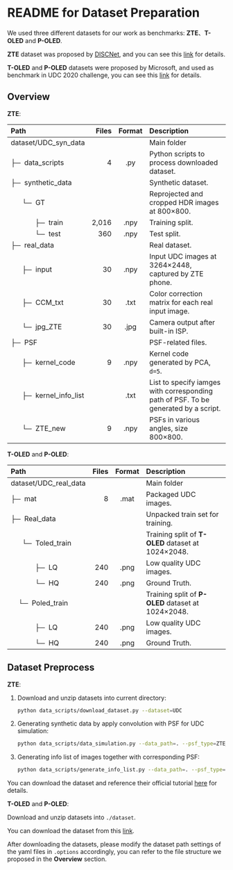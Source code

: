 # README for Dataset Preparation
We used three different datasets for our work as benchmarks: **ZTE**、**T-OLED** and **P-OLED**.

**ZTE** dataset was proposed by [DISCNet](https://github.com/jnjaby/DISCNet/), and you can see this [link](https://jnjaby.github.io/projects/UDC/) for details. 

**T-OLED** and **P-OLED** datasets were proposed by Microsoft, and used as benchmark in UDC 2020 challenge, you can see this [link](https://rlq-tod.github.io/challenge2.html) for details. 


## Overview
**ZTE**:

| Path  | Files | Format | Description|
| :---- | ----: | :---:  | :---------|
| dataset/UDC_syn_data | | | Main folder|
| &#9500;&#9472;&nbsp; data_scripts | 4 | .py | Python scripts to process downloaded dataset.|
| &#9500;&#9472;&nbsp; synthetic_data |  |  | Synthetic dataset.|
| &nbsp;&nbsp;&nbsp;&nbsp;&nbsp;&nbsp;&#9492;&#9472;&nbsp; GT |  |  | Reprojected and cropped HDR images at 800&times;800.|
| &nbsp;&nbsp;&nbsp;&nbsp;&nbsp;&nbsp;&nbsp;&nbsp;&nbsp;&nbsp;&nbsp;&nbsp;&nbsp;&#9500;&#9472;&nbsp; train | 2,016 | .npy | Training split.|
| &nbsp;&nbsp;&nbsp;&nbsp;&nbsp;&nbsp;&nbsp;&nbsp;&nbsp;&nbsp;&nbsp;&nbsp;&nbsp;&#9492;&#9472;&nbsp; test | 360 | .npy | Test split.|
| &#9500;&#9472;&nbsp; real_data |  |  | Real dataset.|
| &nbsp;&nbsp;&nbsp;&nbsp;&nbsp;&nbsp;&#9500;&#9472;&nbsp; input | 30 | .npy | Input UDC images at 3264&times;2448, captured by ZTE phone.|
| &nbsp;&nbsp;&nbsp;&nbsp;&nbsp;&nbsp;&#9500;&#9472;&nbsp; CCM_txt | 30 | .txt | Color correction matrix for each real input image.|
| &nbsp;&nbsp;&nbsp;&nbsp;&nbsp;&nbsp;&#9492;&#9472;&nbsp; jpg_ZTE | 30 | .jpg | Camera output after built-in ISP.|
| &#9500;&#9472;&nbsp; PSF |  |  | PSF-related files.|
| &nbsp;&nbsp;&nbsp;&nbsp;&nbsp;&nbsp;&#9500;&#9472;&nbsp; kernel_code | 9 | .npy | Kernel code generated by PCA, `d=5`.|
| &nbsp;&nbsp;&nbsp;&nbsp;&nbsp;&nbsp;&#9500;&#9472;&nbsp; kernel_info_list |  | .txt | List to specify iamges with corresponding path of PSF. To be generated by a script.|
| &nbsp;&nbsp;&nbsp;&nbsp;&nbsp;&nbsp;&#9492;&#9472;&nbsp; ZTE_new |  9| .npy | PSFs in various angles, size 800&times;800.|

**T-OLED** and **P-OLED**:

| Path                                                         | Files | Format | Description                                              |
| :----------------------------------------------------------- | ----: | :----: | :------------------------------------------------------- |
| dataset/UDC_real_data                                        |       |        | Main folder                                              |
| &#9500;&#9472;&nbsp; mat                                     |     8 |  .mat  | Packaged UDC images.                                     |
| &#9500;&#9472;&nbsp; Real_data                               |       |        | Unpacked train set for training.                         |
| &nbsp;&nbsp;&nbsp;&nbsp;&nbsp;&nbsp;&#9492;&#9472;&nbsp; Toled_train |       |        | Training split of **T-OLED** dataset at 1024&times;2048. |
| &nbsp;&nbsp;&nbsp;&nbsp;&nbsp;&nbsp;&nbsp;&nbsp;&nbsp;&nbsp;&nbsp;&nbsp;&nbsp;&#9500;&#9472;&nbsp; LQ |   240 |  .png  | Low quality UDC images.                                  |
| &nbsp;&nbsp;&nbsp;&nbsp;&nbsp;&nbsp;&nbsp;&nbsp;&nbsp;&nbsp;&nbsp;&nbsp;&nbsp;&#9492;&#9472;&nbsp; HQ |   240 |  .png  | Ground Truth.                                            |
| &nbsp;&nbsp;&nbsp;&nbsp;&#9492;&#9472;&nbsp; Poled_train     |       |        | Training split of **P-OLED** dataset at 1024&times;2048. |
| &nbsp;&nbsp;&nbsp;&nbsp;&nbsp;&nbsp;&nbsp;&nbsp;&nbsp;&nbsp;&nbsp;&nbsp;&nbsp;&#9500;&#9472;&nbsp; LQ |   240 |  .png  | Low quality UDC images.                                  |
| &nbsp;&nbsp;&nbsp;&nbsp;&nbsp;&nbsp;&nbsp;&nbsp;&nbsp;&nbsp;&nbsp;&nbsp;&nbsp;&#9492;&#9472;&nbsp; HQ |   240 |  .png  | Ground Truth.                                            |

## Dataset Preprocess

**ZTE**:

1. Download and unzip datasets into current directory:

    ```bash
    python data_scripts/download_dataset.py --dataset=UDC
    ```

1. Generating synthetic data by apply convolution with PSF for UDC simulation:

    ```bash
    python data_scripts/data_simulation.py --data_path=. --psf_type=ZTE_new
    ```

2. Generating info list of images together with corresponding PSF:

    ```bash
    python data_scripts/generate_info_list.py --data_path=. --psf_type=ZTE_new --save_dir=./PSF/kernel_info_list
    ```

You can download the dataset and reference their official tutorial [here](https://github.com/jnjaby/DISCNet/blob/main/datasets/README.md) for details.

**T-OLED** and **P-OLED**:

Download and unzip datasets into `./dataset`.

You can download the dataset from this [link](https://rlq-tod.github.io/challenge2.html).



After downloading the datasets, please modify the dataset path settings of the yaml files in `.options` accordingly, you can refer to the file structure we proposed in the **Overview** section.
